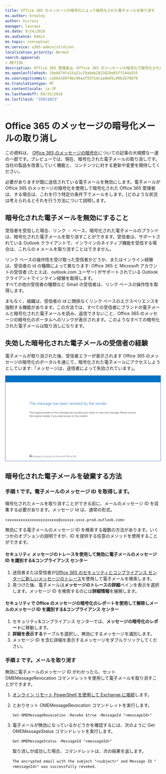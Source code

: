 ```yaml
---
title: Office 365 のメッセージの暗号化によって暗号化された電子メールを取り消す
ms.author: krowley
author: kccross
manager: laurawi
ms.date: 9/24/2018
ms.audience: Admin
ms.topic: conceptual
ms.service: o365-administration
localization_priority: Normal
search.appverid:
- MET150
description: Office 365 管理者は、Office 365 のメッセージの暗号化で暗号化された電子メールの一部を取り消すことができます。
ms.openlocfilehash: 19eb874fa15a21c29a9eb2823829e81ff244a555
ms.sourcegitcommit: c168410974bc90aaf55f1dcaa9e05c09b2b78d76
ms.translationtype: MT
ms.contentlocale: ja-JP
ms.lasthandoff: 09/25/2018
ms.locfileid: "25011823"
---
```

# <a name="office-365-message-encryption-email-revocation"></a>Office 365 のメッセージの暗号化メールの取り消し

この資料は、 [Office 365 のメッセージの暗号化](ome.md)についての記事の大規模な一連の一部です。プレビューでは、現在、暗号化された電子メールの取り消しです。当社の製品を改善していく機能と、コンテンツに対する更新や変更を期待してください。

必要がありますが既に送信されている電子メールを無効にします。電子メールが Office 365 のメッセージの暗号化を使用して暗号化された Office 365 管理者は、する場合は、これを行う特定の条件下でメールをします。[どのような状況は考えられるとそれを行う方法について説明します。
  
## <a name="encrypted-emails-that-you-can-revoke"></a>暗号化された電子メールを無効にすること
受信者を受信した場合、リンク ・ ベース、暗号化された電子メールのブランドは、暗号化された電子メールを取り消すことができます。受信者は、サポートされている Outlook クライアントで、インラインのネイティブ機能を受信する場合は、これらの e メールを取り消すことはできません。

リンク ベースの操作性を受け取った受信者かどうか、またはインライン経験は、受信者の id の種類によって異なります: Office 365 と Microsoft アカウントの受信者 (たとえば、outlook.com ユーザー) がサポートされている Outlook クライアントでインライン経験を取得します。  
すべての他の受信者の種類など Gmail の受信者は、リンク ベースの操作性を取得します。 

まもなく、組織は、受信者の id に関係なくリンク ベースのエクスペリエンスを強制する機能があります。この方法では、すべての受信者にブランドの電子メールと暗号化された電子メールを読み、返信できないこと、Office 365 のメッセージの暗号化のポータルへのリンクが表示されます。このようなすべての暗号化された電子メールは取り消しになります。 
  
## <a name="recipient-experience-for-revoked-encrypted-emails"></a>失効した暗号化された電子メールの受信者の経験

電子メールが取り消された後、受信者エラーが表示されます Office 365 のメッセージの暗号化のポータルを通じて、暗号化された電子メールにアクセスしようとしています:「メッセージは、送信者によって失効されています」。

![失効した暗号化された電子メールを表示するスクリーン ショットです。](media/revoked-encrypted-email.png)
    
## <a name="how-to-revoke-an-encrypted-email"></a>暗号化された電子メールを破棄する方法

### <a name="step-1-obtain-the-message-id-of-the-email"></a>手順 1 です。電子メールのメッセージ ID を取得します。

暗号化されたメールを取り消すことができる前に、メールのメッセージ ID を収集する必要があります。メッセージ Id は、通常の形式。

`<xxxxxxxxxxxxxxxxxxxxxxx@xxxxxx.xxxx.prod.outlook.com>`  

無効にする電子メールのメッセージ ID を検索する複数の方法があります。いくつかのオプションの説明ですが、ID を提供する任意のメソッドを使用することができます。

  #### <a name="to-identify-the-message-id-of-the-email-you-want-to-revoke-by-using-message-trace-in-the-security-amp-compliance-center"></a>セキュリティ メッセージのトレースを使用して無効に電子メールのメッセージ ID を識別する&amp;コンプライアンス センター

1. 送信者または受信者が[Office 365 のセキュリティとコンプライアンス センターに新しいメッセージのトレース](https://blogs.technet.microsoft.com/exchange/2018/05/02/new-message-trace-in-office-365-security-compliance-center/)を使用して電子メールを検索します。
2. 見つけた後、電子メールは**メッセージのトレースの詳細**ペインを表示を選択します。メッセージ ID を検索するのには**詳細情報**を展開します。

  #### <a name="to-identify-the-message-id-of-the-email-you-want-to-revoke-by-using-office-message-encryption-reports-in-the-security-amp-compliance-center"></a>セキュリティで Office のメッセージの暗号化のレポートを使用して解除しメールのメッセージ ID を識別する&amp;コンプライアンス センター
1. セキュリティ&amp;コンプライアンス センターでは、**メッセージの暗号化のレポート**に移動します。
2. **詳細を表示する**テーブルを選択し、無効にするメッセージを識別します。 
3. メッセージ ID を含む詳細を表示するメッセージをダブルクリックしてください。 

### <a name="step-2-revoke-the-mail"></a>手順 2 です。メールを取り消す  

無効に電子メールのメッセージ ID がわかったら、セット OMEMessageRevocation コマンドレットを使用して電子メールを取り消すことができます。 

1. [オンライン リモート PowerShell を使用して Exchange に接続](https://docs.microsoft.com/powershell/exchange/exchange-online/connect-to-exchange-online-powershell/connect-to-exchange-online-powershell?view=exchange-ps)します。
    
2. とおりセット OMEMessageRevocation コマンドレットを実行します。
    
    ```
    Set-OMEMessageRevocation -Revoke $true -MessageId "<messageId>"
    ```  

3. 電子メールが無効になっているかどうかを確認するには、次のように Get OMEMessageStatus コマンドレットを実行します。
    
    ```
    Get-OMEMessageStatus -MessageId "<messageId>"
    ```  
    取り消しが成功した場合、コマンドレットは、次の結果を返します。  

    ```The encrypted email with the subject "<subject>" and Message ID "<messageId>" was successfully revoked.```
